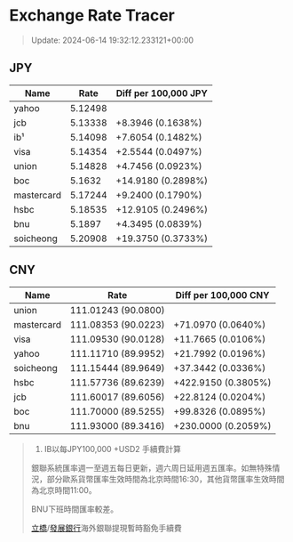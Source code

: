 # Exchange Rate Tracer

> Update: 2024-06-14 19:32:12.233121+00:00

## JPY

| Name       |    Rate | Diff per 100,000 JPY   |
|------------|---------|------------------------|
| yahoo      | 5.12498 |                        |
| jcb        | 5.13338 | +8.3946 (0.1638%)      |
| ib¹        | 5.14098 | +7.6054 (0.1482%)      |
| visa       | 5.14354 | +2.5544 (0.0497%)      |
| union      | 5.14828 | +4.7456 (0.0923%)      |
| boc        | 5.1632  | +14.9180 (0.2898%)     |
| mastercard | 5.17244 | +9.2400 (0.1790%)      |
| hsbc       | 5.18535 | +12.9105 (0.2496%)     |
| bnu        | 5.1897  | +4.3495 (0.0839%)      |
| soicheong  | 5.20908 | +19.3750 (0.3733%)     |

## CNY

| Name       | Rate                | Diff per 100,000 CNY   |
|------------|---------------------|------------------------|
| union      | 111.01243	(90.0800) |                        |
| mastercard | 111.08353	(90.0223) | +71.0970 (0.0640%)     |
| visa       | 111.09530	(90.0128) | +11.7665 (0.0106%)     |
| yahoo      | 111.11710	(89.9952) | +21.7992 (0.0196%)     |
| soicheong  | 111.15444	(89.9649) | +37.3442 (0.0336%)     |
| hsbc       | 111.57736	(89.6239) | +422.9150 (0.3805%)    |
| jcb        | 111.60017	(89.6056) | +22.8124 (0.0204%)     |
| boc        | 111.70000	(89.5255) | +99.8326 (0.0895%)     |
| bnu        | 111.93000	(89.3416) | +230.0000 (0.2059%)    |


> 1. IB以每JPY100,000 +USD2 手續費計算
>
> 銀聯系統匯率週一至週五每日更新，週六周日延用週五匯率。如無特殊情況，部分歐系貨幣匯率生效時間為北京時間16:30，其他貨幣匯率生效時間為北京時間11:00。
>
> BNU下班時間匯率較差。
>
> [立橋](https://www.wlbank.com.mo/uploads/ueditor/file/20181211/1544536513900230.pdf)/[發展銀行](https://www.mdb.com.mo/Service_Charges_20230728.pdf)海外銀聯提現暫時豁免手續費

